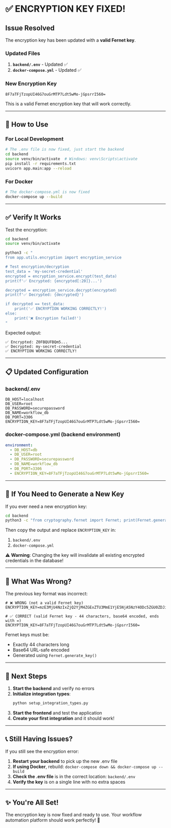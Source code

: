 # ✅ ENCRYPTION KEY FIXED!

## Issue Resolved

The encryption key has been updated with a **valid Fernet key**.

### Updated Files

1. **`backend/.env`** - Updated ✅
2. **`docker-compose.yml`** - Updated ✅

### New Encryption Key

```
8F7aTFjTzopUI46G7ouGrMTP7Ldt5wMo-jGpsrrI560=
```

This is a valid Fernet encryption key that will work correctly.

---

## 🚀 How to Use

### For Local Development

```bash
# The .env file is now fixed, just start the backend
cd backend
source venv/bin/activate  # Windows: venv\Scripts\activate
pip install -r requirements.txt
uvicorn app.main:app --reload
```

### For Docker

```bash
# The docker-compose.yml is now fixed
docker-compose up --build
```

---

## ✅ Verify It Works

Test the encryption:

```bash
cd backend
source venv/bin/activate

python3 -c "
from app.utils.encryption import encryption_service

# Test encryption/decryption
test_data = 'my-secret-credential'
encrypted = encryption_service.encrypt(test_data)
print(f'✅ Encrypted: {encrypted[:20]}...')

decrypted = encryption_service.decrypt(encrypted)
print(f'✅ Decrypted: {decrypted}')

if decrypted == test_data:
    print('✅ ENCRYPTION WORKING CORRECTLY!')
else:
    print('❌ Encryption failed!')
"
```

Expected output:
```
✅ Encrypted: Z0FBQUFBQm5...
✅ Decrypted: my-secret-credential
✅ ENCRYPTION WORKING CORRECTLY!
```

---

## 📋 Updated Configuration

### backend/.env
```env
DB_HOST=localhost
DB_USER=root
DB_PASSWORD=securepassword
DB_NAME=workflow_db
DB_PORT=3306
ENCRYPTION_KEY=8F7aTFjTzopUI46G7ouGrMTP7Ldt5wMo-jGpsrrI560=
```

### docker-compose.yml (backend environment)
```yaml
environment:
  - DB_HOST=db
  - DB_USER=root
  - DB_PASSWORD=securepassword
  - DB_NAME=workflow_db
  - DB_PORT=3306
  - ENCRYPTION_KEY=8F7aTFjTzopUI46G7ouGrMTP7Ldt5wMo-jGpsrrI560=
```

---

## 🔧 If You Need to Generate a New Key

If you ever need a new encryption key:

```bash
cd backend
python3 -c "from cryptography.fernet import Fernet; print(Fernet.generate_key().decode())"
```

Then copy the output and replace `ENCRYPTION_KEY` in:
1. `backend/.env`
2. `docker-compose.yml`

⚠️ **Warning**: Changing the key will invalidate all existing encrypted credentials in the database!

---

## 🎯 What Was Wrong?

The previous key format was incorrect:
```
# ❌ WRONG (not a valid Fernet key)
ENCRYPTION_KEY=mzE3MjU4NzIxZjQ2YjM4ZGExZTU3MmE1YjE5NjA5NzY4ODc5ZGU0ZDJiNzM4YzQ4YWRhYzI1YzE3OTc1YzNkZQ==

# ✅ CORRECT (valid Fernet key - 44 characters, base64 encoded, ends with =)
ENCRYPTION_KEY=8F7aTFjTzopUI46G7ouGrMTP7Ldt5wMo-jGpsrrI560=
```

Fernet keys must be:
- Exactly 44 characters long
- Base64 URL-safe encoded
- Generated using `Fernet.generate_key()`

---

## 🚦 Next Steps

1. **Start the backend** and verify no errors
2. **Initialize integration types**:
   ```bash
   python setup_integration_types.py
   ```
3. **Start the frontend** and test the application
4. **Create your first integration** and it should work!

---

## 📞 Still Having Issues?

If you still see the encryption error:

1. **Restart your backend** to pick up the new .env file
2. **If using Docker**, rebuild: `docker-compose down && docker-compose up --build`
3. **Check the .env file** is in the correct location: `backend/.env`
4. **Verify the key** is on a single line with no extra spaces

---

## ✨ You're All Set!

The encryption key is now fixed and ready to use. Your workflow automation platform should work perfectly! 🎉
